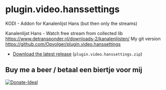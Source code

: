 plugin.video.hanssettings
================

KODI - Addon for Kanalenlijst Hans (but then only the streams)

Kanalenlijst Hans - Watch free stream from collected lib 
https://www.detransponder.nl/downloads-2/kanalenlijsten/
My git version 
https://github.com/Opvolger/plugin.video.hanssettings

* [Download the latest release](https://github.com/Opvolger/plugin.video.hanssettings/archive/master.zip) (`plugin.video.hanssettings.zip`)

Buy me a beer / betaal een biertje voor mij
------------------------------------------
[![Donate-Ideal](https://img.shields.io/badge/Donate-Ideal-green.svg)](https://www.bunq.me/opvolger)
